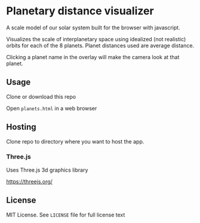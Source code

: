 # Planetary distance visualizer #

A scale model of our solar system
built for the browser with javascript.

Visualizes the scale of interplanetary space
using idealized (not realistic) orbits for each of the
8 planets. Planet distances used are average distance.

Clicking a planet name in the overlay will make
the camera look at that planet.

## Usage ##

Clone or download this repo

Open `planets.html` in a web browser

## Hosting ##

Clone repo to directory where you want to host the app.

### Three.js ###

Uses Three.js 3d graphics library

https://threejs.org/

## License ##

MIT License. See `LICENSE` file for full license text